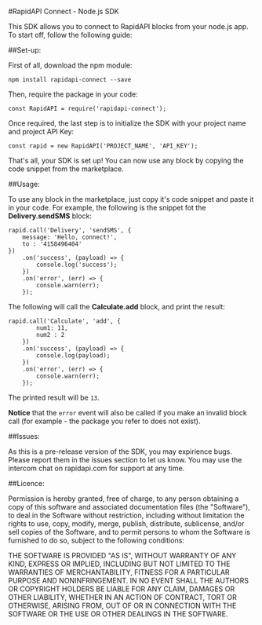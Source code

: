 #RapidAPI Connect - Node.js SDK

This SDK allows you to connect to RapidAPI blocks from your node.js app. To start off, follow the following guide:

##Set-up:

First of all, download the npm module:

    npm install rapidapi-connect --save

Then, require the package in your code:

    const RapidAPI = require('rapidapi-connect');

Once required, the last step is to initialize the SDK with your project name and project API Key:

    const rapid = new RapidAPI('PROJECT_NAME', 'API_KEY');

That's all, your SDK is set up! You can now use any block by copying the code snippet from the marketplace.

##Usage:

To use any block in the marketplace, just copy it's code snippet and paste it in your code. For example, the following is the snippet fot the **Delivery.sendSMS** block:

    rapid.call('Delivery', 'sendSMS', {
        message: 'Hello, connect!',
        to : '4158496404'
    })
        .on('success', (payload) => {
            console.log('success');
        })
        .on('error', (err) => {
            console.warn(err);
        });

The following will call the **Calculate.add** block, and print the result:

    rapid.call('Calculate', 'add', {
            num1: 11,
            num2 : 2
        })
        .on('success', (payload) => {
            console.log(payload);
        })
        .on('error', (err) => {
            console.warn(err);
        });

The printed result will be `13`.

**Notice** that the `error` event will also be called if you make an invalid block call (for example - the package you refer to does not exist).

##Issues:

As this is a pre-release version of the SDK, you may expirience bugs. Please report them in the issues section to let us know. You may use the intercom chat on rapidapi.com for support at any time.

##Licence:

Permission is hereby granted, free of charge, to any person obtaining a copy of this software and associated documentation files (the "Software"), to deal in the Software without restriction, including without limitation the rights to use, copy, modify, merge, publish, distribute, sublicense, and/or sell copies of the Software, and to permit persons to whom the Software is furnished to do so, subject to the following conditions:

THE SOFTWARE IS PROVIDED "AS IS", WITHOUT WARRANTY OF ANY KIND, EXPRESS OR IMPLIED, INCLUDING BUT NOT LIMITED TO THE WARRANTIES OF MERCHANTABILITY, FITNESS FOR A PARTICULAR PURPOSE AND NONINFRINGEMENT. IN NO EVENT SHALL THE AUTHORS OR COPYRIGHT HOLDERS BE LIABLE FOR ANY CLAIM, DAMAGES OR OTHER LIABILITY, WHETHER IN AN ACTION OF CONTRACT, TORT OR OTHERWISE, ARISING FROM, OUT OF OR IN CONNECTION WITH THE SOFTWARE OR THE USE OR OTHER DEALINGS IN THE SOFTWARE.


